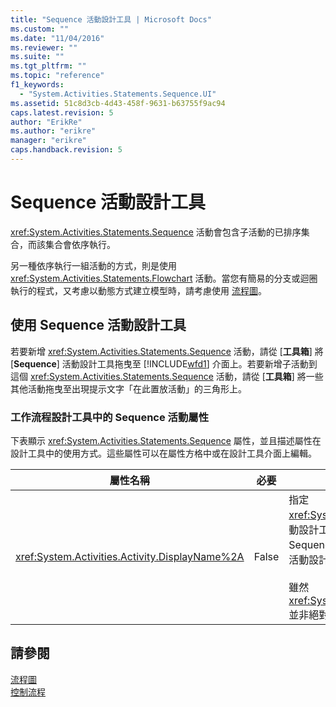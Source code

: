 ```yaml
---
title: "Sequence 活動設計工具 | Microsoft Docs"
ms.custom: ""
ms.date: "11/04/2016"
ms.reviewer: ""
ms.suite: ""
ms.tgt_pltfrm: ""
ms.topic: "reference"
f1_keywords: 
  - "System.Activities.Statements.Sequence.UI"
ms.assetid: 51c8d3cb-4d43-458f-9631-b63755f9ac94
caps.latest.revision: 5
author: "ErikRe"
ms.author: "erikre"
manager: "erikre"
caps.handback.revision: 5
---
```

# Sequence 活動設計工具
<xref:System.Activities.Statements.Sequence> 活動會包含子活動的已排序集合，而該集合會依序執行。  
  
 另一種依序執行一組活動的方式，則是使用 <xref:System.Activities.Statements.Flowchart> 活動。當您有簡易的分支或迴圈執行的程式，又考慮以動態方式建立模型時，請考慮使用 [流程圖](../workflow-designer/flowchart-activity-designer.md)。  
  
## 使用 Sequence 活動設計工具  
 若要新增 <xref:System.Activities.Statements.Sequence> 活動，請從 \[**工具箱**\] 將 \[**Sequence**\] 活動設計工具拖曳至 [!INCLUDE[wfd1](../workflow-designer/includes/wfd1_md.md)] 介面上。若要新增子活動到這個 <xref:System.Activities.Statements.Sequence> 活動，請從 \[**工具箱**\] 將一些其他活動拖曳至出現提示文字「在此置放活動」的三角形上。  
  
### 工作流程設計工具中的 Sequence 活動屬性  
 下表顯示 <xref:System.Activities.Statements.Sequence> 屬性，並且描述屬性在設計工具中的使用方式。這些屬性可以在屬性方格中或在設計工具介面上編輯。  
  
|屬性名稱|必要|使用方式|  
|----------|--------|----------|  
|<xref:System.Activities.Activity.DisplayName%2A>|False|指定 <xref:System.Activities.Statements.Sequence> 活動設計工具在標頭中的易記名稱。預設值為 Sequence。此值可在屬性方格中編輯，或是直接在活動設計工具的標頭上編輯。<br /><br /> 雖然 <xref:System.Activities.Activity.DisplayName%2A> 並非絕對必要，但建議您盡量使用。|  
  
## 請參閱  
 [流程圖](../workflow-designer/flowchart-activity-designer.md)   
 [控制流程](../workflow-designer/control-flow-activity-designers.md)